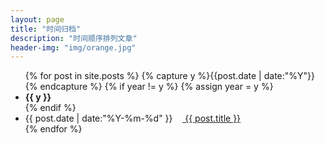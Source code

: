 ```yaml
---
layout: page
title: "时间归档"
description: "时间顺序排列文章"
header-img: "img/orange.jpg"
---
```



<ul class="listing">
{% for post in site.posts %}
  {% capture y %}{{post.date | date:"%Y"}}{% endcapture %}
  {% if year != y %}
    {% assign year = y %}
    <B><li class="listing-seperator">{{ y }}</li></B>
  {% endif %}
  <li class="listing-item">
    <time datetime="{{ post.date | date:"%Y-%m-%d" }}">{{ post.date | date:"%Y-%m-%d" }}</time>
    <a href="{{ post.url }}" title="{{ post.title }}">  <font class="green">{{ post.title }}</font></a>
  </li>
{% endfor %}
</ul>
